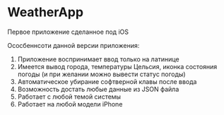 # WeatherApp

Первое приложение сделанное под iOS

Ососбеннсоти данной версии приложения:
1. Приложение воспринимает ввод только на латинице
2. Имеется вывод города, температуры Цельсия, иконка состояния погоды (и при желании можно вывести статус погоды)
3. Автоматическое убирание софтверной клавы после ввода
4. Возможность достать любые данные из JSON файла
5. Работает с любой темой системы
6. Работает на любой модели iPhone
